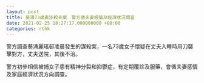 ```yaml
---
layout: post
title: 葵涌73歲妻涉殺夫案　警方循夫妻感情及經濟狀況調查
date: 2021-02-25 18:27:17.000000000 +08:00
categories: rthk
---
```


警方調查葵涌麗瑤邨凌晨發生的謀殺案，一名73歲女子懷疑在丈夫入睡時用刀襲擊對方，丈夫送院，其後不治。

警方初步相信被捕女子患有精神分裂和抑鬱症，有定期覆診及服藥，會循夫妻感情及家庭經濟狀況方向調查。
